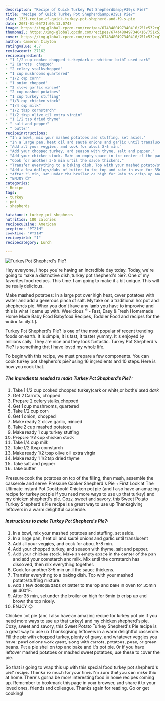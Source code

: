 ```yaml
---
description: "Recipe of Quick Turkey Pot Shepherd&amp;#39;s Pie?"
title: "Recipe of Quick Turkey Pot Shepherd&amp;#39;s Pie?"
slug: 1321-recipe-of-quick-turkey-pot-shepherd-and-39-s-pie
date: 2021-01-05T21:09:13.074Z
image: https://img-global.cpcdn.com/recipes/6743480497340416/751x532cq70/turkey-pot-shepherds-pie-recipe-main-photo.jpg
thumbnail: https://img-global.cpcdn.com/recipes/6743480497340416/751x532cq70/turkey-pot-shepherds-pie-recipe-main-photo.jpg
cover: https://img-global.cpcdn.com/recipes/6743480497340416/751x532cq70/turkey-pot-shepherds-pie-recipe-main-photo.jpg
author: Cameron Clayton
ratingvalue: 4.7
reviewcount: 27162
recipeingredient:
- "1 1/2 cup cooked chopped turkeydark or whiteor bothI used dark"
- "2 Carrots  chopped"
- "2 celery stalkschopped"
- "1 cup mushrooms quartered"
- "1/2 cup corn"
- "1 onion chopped"
- "2 clove garlic minced"
- "2 cup mashed potatoes"
- "1 cup turkey stuffing"
- "1/3 cup chicken stock"
- "1/4 cup milk"
- "1/2 tbsp cornstarch"
- "1/2 tbsp olive oil extra virgin"
- "1 1/2 tsp dried thyme"
- " salt and pepper"
- " butter"
recipeinstructions:
- "In a bowl, mix your mashed potatoes and stuffing, set aside."
- "In a large pan, heat oil and sauté onions and garlic until translucent"
- "Add all your veggies, and cook for about 5-8 min."
- "Add your chopped turkey, and season with thyme, salt and pepper."
- "Add your chicken stock. Make an empty space in the center of the pan and add your cornstarch and milk. Mix until the cornstarch has dissolved, then mix everything together."
- "Cook for another 3-5 min until the sauce thickens."
- "Transfer everything to a baking dish. Top with your mashed potato/stuffing mixture."
- "Add a few dollops/dabs of butter to the top and bake in oven for 35min @ 400°F."
- "After 35 min, set under the broiler on high for 5min to crisp up and brown the top nicely."
- "ENJOY 😊"
categories:
- Recipe
tags:
- turkey
- pot
- shepherds

katakunci: turkey pot shepherds 
nutrition: 180 calories
recipecuisine: American
preptime: "PT21M"
cooktime: "PT31M"
recipeyield: "1"
recipecategory: Lunch

---
```



![Turkey Pot Shepherd&#39;s Pie?](https://img-global.cpcdn.com/recipes/6743480497340416/751x532cq70/turkey-pot-shepherds-pie-recipe-main-photo.jpg)

Hey everyone, I hope you're having an incredible day today. Today, we're going to make a distinctive dish, turkey pot shepherd&#39;s pie?. One of my favorites food recipes. This time, I am going to make it a bit unique. This will be really delicious.

Make mashed potatoes: In a large pot over high heat, cover potatoes with water and add a generous pinch of salt. My take on a traditional hot pot and shepherds pie. When you don&#39;t have any lamb you have to improvise and this is what I came up with. Weelicious ™ - Fast, Easy &amp; Fresh Homemade Home Made Baby Food Babyfood Recipes, Toddler Food and recipes for the entire family![.].

Turkey Pot Shepherd&#39;s Pie? is one of the most popular of recent trending foods on earth. It is simple, it is fast, it tastes yummy. It is enjoyed by millions daily. They are nice and they look fantastic. Turkey Pot Shepherd&#39;s Pie? is something that I have loved my whole life.


To begin with this recipe, we must prepare a few components. You can cook turkey pot shepherd&#39;s pie? using 16 ingredients and 10 steps. Here is how you cook that.

<!--inarticleads1-->

##### The ingredients needed to make Turkey Pot Shepherd&#39;s Pie?:

1. Take 1 1/2 cup cooked chopped turkey(dark or white,or both)*I used dark*
1. Get 2 Carrots,  chopped
1. Prepare 2 celery stalks,chopped
1. Get 1 cup mushrooms, quartered
1. Take 1/2 cup corn
1. Get 1 onion, chopped
1. Make ready 2 clove garlic, minced
1. Take 2 cup mashed potatoes
1. Make ready 1 cup turkey stuffing
1. Prepare 1/3 cup chicken stock
1. Take 1/4 cup milk
1. Take 1/2 tbsp cornstarch
1. Make ready 1/2 tbsp olive oil, extra virgin
1. Make ready 1 1/2 tsp dried thyme
1. Take  salt and pepper
1. Take  butter


Pressure cook the potatoes on top of the filling, then mash, assemble the casserole and serve. Pressure Cooker Shepherd&#39;s Pie + First Look at The Ultimate Instant Pot Cookbook! Chicken pot pie (and I also have an amazing recipe for turkey pot pie if you need more ways to use up that turkey) and my chicken shepherd&#39;s pie. Cozy, sweet and savory, this Sweet Potato Turkey Shepherd&#39;s Pie recipe is a great way to use up Thanksgiving leftovers in a warm delightful casserole. 

<!--inarticleads2-->

##### Instructions to make Turkey Pot Shepherd&#39;s Pie?:

1. In a bowl, mix your mashed potatoes and stuffing, set aside.
1. In a large pan, heat oil and sauté onions and garlic until translucent
1. Add all your veggies, and cook for about 5-8 min.
1. Add your chopped turkey, and season with thyme, salt and pepper.
1. Add your chicken stock. Make an empty space in the center of the pan and add your cornstarch and milk. Mix until the cornstarch has dissolved, then mix everything together.
1. Cook for another 3-5 min until the sauce thickens.
1. Transfer everything to a baking dish. Top with your mashed potato/stuffing mixture.
1. Add a few dollops/dabs of butter to the top and bake in oven for 35min @ 400°F.
1. After 35 min, set under the broiler on high for 5min to crisp up and brown the top nicely.
1. ENJOY 😊


Chicken pot pie (and I also have an amazing recipe for turkey pot pie if you need more ways to use up that turkey) and my chicken shepherd&#39;s pie. Cozy, sweet and savory, this Sweet Potato Turkey Shepherd&#39;s Pie recipe is a great way to use up Thanksgiving leftovers in a warm delightful casserole. Fill the pie with chopped turkey, plenty of gravy, and whatever veggies you have: pearl onions work great, along with carrots, potatoes, peas, or green beans. Put a pie shell on top and bake and it&#39;s pot pie. Or if you have leftover mashed potatoes or mashed sweet potatoes, use these to cover the pie. 

So that is going to wrap this up with this special food turkey pot shepherd&#39;s pie? recipe. Thanks so much for your time. I'm sure that you can make this at home. There's gonna be more interesting food in home recipes coming up. Remember to bookmark this page in your browser, and share it to your loved ones, friends and colleague. Thanks again for reading. Go on get cooking!
